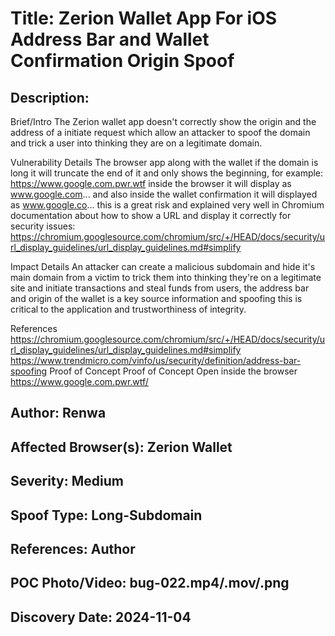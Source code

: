 # Title: Zerion Wallet App For iOS Address Bar and Wallet Confirmation Origin Spoof

## Description: 
Brief/Intro
The Zerion wallet app doesn't correctly show the origin and the address of a initiate request which allow an attacker to spoof the domain and trick a user into thinking they are on a legitimate domain.

Vulnerability Details
The browser app along with the wallet if the domain is long it will truncate the end of it and only shows the beginning, for example: https://www.google.com.pwr.wtf inside the browser it will display as www.google.com... and also inside the wallet confirmation it will displayed as www.google.co... this is a great risk and explained very well in Chromium documentation about how to show a URL and display it correctly for security issues: https://chromium.googlesource.com/chromium/src/+/HEAD/docs/security/url_display_guidelines/url_display_guidelines.md#simplify

Impact Details
An attacker can create a malicious subdomain and hide it's main domain from a victim to trick them into thinking they're on a legitimate site and initiate transactions and steal funds from users, the address bar and origin of the wallet is a key source information and spoofing this is critical to the application and trustworthiness of integrity.

References
https://chromium.googlesource.com/chromium/src/+/HEAD/docs/security/url_display_guidelines/url_display_guidelines.md#simplify
https://www.trendmicro.com/vinfo/us/security/definition/address-bar-spoofing
Proof of Concept
Proof of Concept
Open inside the browser https://www.google.com.pwr.wtf/

## Author: Renwa

## Affected Browser(s): Zerion Wallet

## Severity: Medium

## Spoof Type: Long-Subdomain

## References: Author

## POC Photo/Video: bug-022.mp4/.mov/.png

## Discovery Date: 2024-11-04


